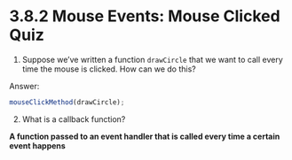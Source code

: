 # 3.8.2 Mouse Events: Mouse Clicked Quiz

1. Suppose we’ve written a function `drawCircle` that we want to call every time the mouse is clicked. How can we do this?

Answer:
```js
mouseClickMethod(drawCircle);
```

2. What is a callback function?

**A function passed to an event handler that is called every time a certain event happens**